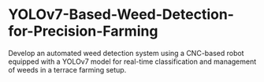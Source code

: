 # YOLOv7-Based-Weed-Detection-for-Precision-Farming
Develop an automated weed detection system using a CNC-based robot equipped with a YOLOv7 model for real-time classification and management of weeds in a terrace farming setup.
